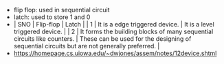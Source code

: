 - flip flop: used in sequential circuit
- latch: used to store 1 and 0
- | SNO | Flip-flop | Latch |
  | 1 | It is a edge triggered device. | It is a level triggered device. |
  | 2 | It forms the building blocks of many sequential circuits like counters. | These can be used for the designing of sequential circuits but are not generally preferred. |
- https://homepage.cs.uiowa.edu/~dwjones/assem/notes/12device.shtml